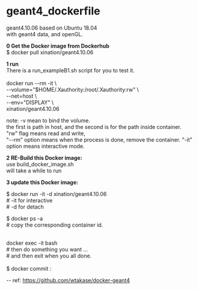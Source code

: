 # geant4_dockerfile
geant4.10.06 based on Ubuntu 18.04 <br>
with geant4 data, and openGL.

**0 Get the Docker image from Dockerhub** <br>
$ docker pull xination/geant4.10.06

**1 run** <br>
There is a run_exampleB1.sh script for you to test it.  <br>
<br>
docker run --rm -it \\<br>
--volume="$HOME/.Xauthority:/root/.Xauthority:rw" \ <br>
--net=host \ <br>
--env="DISPLAY" \ <br>
xination/geant4.10.06

<p>
note: -v mean to bind the volume. <br>
the first is path in host, and the second is for the path inside container. <br>
"rw" flag means read and write, <br>
"--rm" option means when the process is done, remove the container.
"-it" option means interactive mode. <br>
</p>

**2 RE-Build this Docker image:** <br>
use build_docker_image.sh <br>
will take a while to run <br>

**3 update this Docker image:** <br>
<p>
$ docker run -it -d xination/geant4.10.06 <br>
  # -it for interactive <br>
  # -d  for detach <br>
</p>
<p>
$ docker ps -a <br>
 # copy the corresponding container id. 
</p>
<br>
 docker exec -it <CONTAINER_ID> bash <br>
 # then do something you want ... <br>
 # and then exit when you all done. <br>
<br>
$ docker commit <CONTAINER_ID> <NEW_IMAGENAME>:<tag> <br>



--
ref: https://github.com/wtakase/docker-geant4
